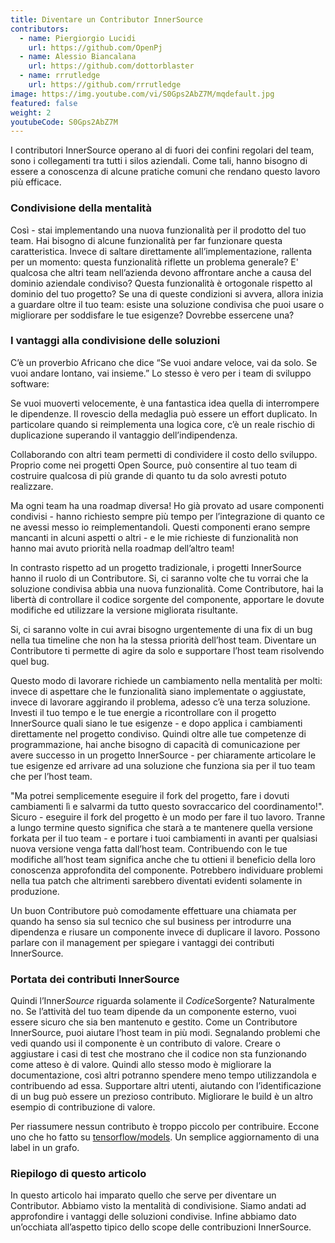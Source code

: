 ```yaml
---
title: Diventare un Contributor InnerSource
contributors:
  - name: Piergiorgio Lucidi
    url: https://github.com/OpenPj
  - name: Alessio Biancalana
    url: https://github.com/dottorblaster
  - name: rrrutledge
    url: https://github.com/rrrutledge
image: https://img.youtube.com/vi/S0Gps2AbZ7M/mqdefault.jpg
featured: false
weight: 2
youtubeCode: S0Gps2AbZ7M
---
```

<div class="paragraph">
<p>I contributori InnerSource operano al di fuori dei confini regolari del team, sono i collegamenti tra tutti i silos aziendali. Come tali, hanno bisogno di essere a conoscenza di alcune pratiche comuni che rendano questo lavoro più efficace.</p>
</div>
<div class="sect2">
<h3 id="_condivisione_della_mentalità">Condivisione della mentalità</h3>
<div class="paragraph">
<p>Così - stai implementando una nuova funzionalità per il prodotto del tuo team. Hai bisogno di alcune funzionalità per far funzionare questa caratteristica. Invece di saltare direttamente all&#8217;implementazione, rallenta per un momento: questa funzionalità riflette un problema generale? E' qualcosa che altri team nell&#8217;azienda devono affrontare anche a causa del dominio aziendale condiviso? Questa funzionalità è ortogonale rispetto al dominio del tuo progetto? Se una di queste condizioni si avvera, allora inizia a guardare oltre il tuo team: esiste una soluzione condivisa che puoi usare o migliorare per soddisfare le tue esigenze? Dovrebbe essercene una?</p>
</div>
</div>
<div class="sect2">
<h3 id="_i_vantaggi_alla_condivisione_delle_soluzioni">I vantaggi alla condivisione delle soluzioni</h3>
<div class="paragraph">
<p>C&#8217;è un proverbio Africano che dice &#8220;Se vuoi andare veloce, vai da solo. Se vuoi andare lontano, vai insieme.&#8221; Lo stesso è vero per i team di sviluppo software:</p>
</div>
<div class="paragraph">
<p>Se vuoi muoverti velocemente, è una fantastica idea quella di interrompere le dipendenze. Il rovescio della medaglia può essere un effort duplicato. In particolare quando si reimplementa una logica core, c&#8217;è un reale rischio di duplicazione superando il vantaggio dell&#8217;indipendenza.</p>
</div>
<div class="paragraph">
<p>Collaborando con altri team permetti di condividere il costo dello sviluppo. Proprio come nei progetti Open Source, può consentire al tuo team di costruire qualcosa di più grande di quanto tu da solo avresti potuto realizzare.</p>
</div>
<div class="paragraph">
<p>Ma ogni team ha una roadmap diversa! Ho già provato ad usare componenti condivisi - hanno richiesto sempre più tempo per l&#8217;integrazione di quanto ce ne avessi messo io reimplementandoli. Questi componenti erano sempre mancanti in alcuni aspetti o altri - e le mie richieste di funzionalità non hanno mai avuto priorità nella roadmap dell&#8217;altro team!</p>
</div>
<div class="paragraph">
<p>In contrasto rispetto ad un progetto tradizionale, i progetti InnerSource hanno il ruolo di un Contributore. Si, ci saranno volte che tu vorrai che la soluzione condivisa abbia una nuova funzionalità. Come Contributore, hai la libertà di controllare il codice sorgente del componente, apportare le dovute modifiche ed utilizzare la versione migliorata risultante.</p>
</div>
<div class="paragraph">
<p>Si, ci saranno volte in cui avrai bisogno urgentemente di una fix di un bug nella tua timeline che non ha la stessa priorità dell&#8217;host team. Diventare un Contributore ti permette di agire da solo e supportare l&#8217;host team risolvendo quel bug.</p>
</div>
<div class="paragraph">
<p>Questo modo di lavorare richiede un cambiamento nella mentalità per molti: invece di aspettare che le funzionalità siano implementate o aggiustate, invece di lavorare aggirando il problema, adesso c&#8217;è una terza soluzione. Investi il tuo tempo e le tue energie a ricontrollare con il progetto InnerSource quali siano le tue esigenze - e dopo applica i cambiamenti direttamente nel progetto condiviso. Quindi oltre alle tue competenze di programmazione, hai anche bisogno di capacità di comunicazione per avere successo in un progetto InnerSource - per chiaramente articolare le tue esigenze ed arrivare ad una soluzione che funziona sia per il tuo team che per l&#8217;host team.</p>
</div>
<div class="paragraph">
<p>"Ma potrei semplicemente eseguire il fork del progetto, fare i dovuti cambiamenti lì e salvarmi da tutto questo sovraccarico del coordinamento!". Sicuro - eseguire il fork del progetto è un modo per fare il tuo lavoro. Tranne a lungo termine questo significa che starà a te mantenere quella versione forkata per il tuo team - e portare i tuoi cambiamenti in avanti per qualsiasi nuova versione venga fatta dall&#8217;host team. Contribuendo con le tue modifiche all&#8217;host team significa anche che tu ottieni il beneficio della loro conoscenza approfondita del componente. Potrebbero individuare problemi nella tua patch che altrimenti sarebbero diventati evidenti solamente in produzione.</p>
</div>
<div class="paragraph">
<p>Un buon Contributore può comodamente effettuare una chiamata per quando ha senso sia sul tecnico che sul business per introdurre una dipendenza e riusare un componente invece di duplicare il lavoro. Possono parlare con il management per spiegare i vantaggi dei contributi InnerSource.</p>
</div>
</div>
<div class="sect2">
<h3 id="_portata_dei_contributi_innersource">Portata dei contributi InnerSource</h3>
<div class="paragraph">
<p>Quindi l&#8217;Inner<em>Source</em> riguarda solamente il <em>Codice</em>Sorgente? Naturalmente no. Se l&#8217;attività del tuo team dipende da un componente esterno, vuoi essere sicuro che sia ben mantenuto e gestito. Come un Contributore InnerSource, puoi aiutare l&#8217;host team in più modi. Segnalando problemi che vedi quando usi il componente è un contributo di valore. Creare o aggiustare i casi di test che mostrano che il codice non sta funzionando come atteso è di valore. Quindi allo stesso modo è migliorare la documentazione, così altri potranno spendere meno tempo utilizzandola e contribuendo ad essa. Supportare altri utenti, aiutando con l&#8217;identificazione di un bug può essere un prezioso contributo. Migliorare le build è un altro esempio di contribuzione di valore.</p>
</div>
<div class="paragraph">
<p>Per riassumere nessun contributo è troppo piccolo per contribuire. Eccone uno che ho fatto
su <a href="https://github.com/tensorflow/models/pull/4784">tensorflow/models</a>. Un semplice aggiornamento di una label in un grafo.</p>
</div>
</div>
<div class="sect2">
<h3 id="_riepilogo_di_questo_articolo">Riepilogo di questo articolo</h3>
<div class="paragraph">
<p>In questo articolo hai imparato quello che serve per diventare un Contributor. Abbiamo visto la mentalità di condivisione. Siamo andati ad approfondire i vantaggi delle soluzioni condivise. Infine abbiamo dato un&#8217;occhiata all&#8217;aspetto tipico dello scope delle contribuzioni InnerSource.</p>
</div>
</div>
<!--- This file autogenerated from https://github.com/InnerSourceCommons/InnerSourceLearningPath/blob/main/scripts -->
